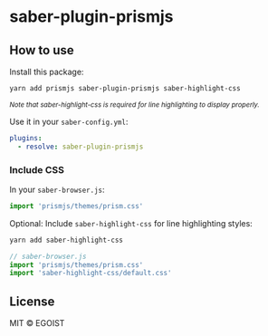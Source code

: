 # saber-plugin-prismjs

## How to use

Install this package:

```bash
yarn add prismjs saber-plugin-prismjs saber-highlight-css
```

<small><i>Note that saber-highlight-css is required for line highlighting to display properly.</i></small>

Use it in your `saber-config.yml`:

```yaml
plugins:
  - resolve: saber-plugin-prismjs
```

### Include CSS

In your `saber-browser.js`:

```js
import 'prismjs/themes/prism.css'
```

Optional: Include `saber-highlight-css` for line highlighting styles:

```bash
yarn add saber-highlight-css
```

```js
// saber-browser.js
import 'prismjs/themes/prism.css'
import 'saber-highlight-css/default.css'
```

## License

MIT &copy; EGOIST
